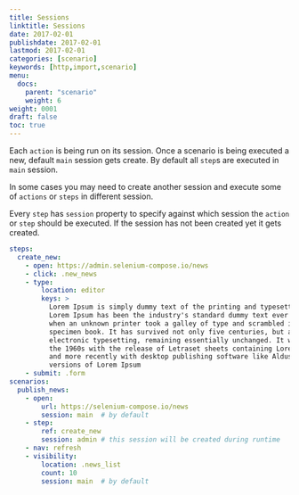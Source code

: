 ```yaml
---
title: Sessions
linktitle: Sessions
date: 2017-02-01
publishdate: 2017-02-01
lastmod: 2017-02-01
categories: [scenario]
keywords: [http,import,scenario]
menu:
  docs:
    parent: "scenario"
    weight: 6
weight: 0001
draft: false
toc: true
---
```


Each `action` is being run on its session. Once a scenario is being executed a new, default `main` session gets create. By default all `step`s are executed in `main` session.

In some cases you may need to create another session and execute some of `actions` or `steps` in different session.

Every `step` has `session` property to specify against which session the `action` or `step` should be executed. If the session has not been created yet it gets created.

```yaml
steps:
  create_new:
    - open: https://admin.selenium-compose.io/news
    - click: .new_news
    - type:
        location: editor
        keys: >
          Lorem Ipsum is simply dummy text of the printing and typesetting industry.
          Lorem Ipsum has been the industry's standard dummy text ever since the 1500s,
          when an unknown printer took a galley of type and scrambled it to make a type
          specimen book. It has survived not only five centuries, but also the leap into
          electronic typesetting, remaining essentially unchanged. It was popularised in
          the 1960s with the release of Letraset sheets containing Lorem Ipsum passages,
          and more recently with desktop publishing software like Aldus PageMaker including
          versions of Lorem Ipsum
    - submit: .form
scenarios:
  publish_news:
    - open:
        url: https://selenium-compose.io/news
        session: main  # by default
    - step:
        ref: create_new
        session: admin # this session will be created during runtime
    - nav: refresh
    - visibility:
        location: .news_list
        count: 10
        session: main  # by default
```
